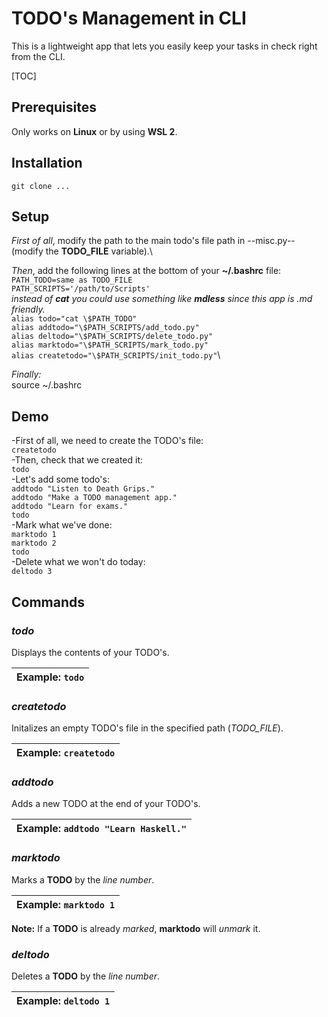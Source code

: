 # TODO's Management in CLI

This is a lightweight app that lets you easily keep your tasks in check right from the CLI.

[TOC]

## Prerequisites

Only works on **Linux** or by using **WSL 2**.

## Installation

`git clone ...`

## Setup

*First of all*, modify the path to the main todo's file path in --misc.py--\
(modify the **TODO_FILE** variable).\

*Then*, add the following lines at the bottom of your **~/.bashrc** file:\
`PATH_TODO=same as TODO_FILE`\
`PATH_SCRIPTS='/path/to/Scripts'`\
*instead of **cat** you could use something like **mdless** since this app is *.md* friendly.*\
`alias todo="cat \$PATH_TODO"`\
`alias addtodo="\$PATH_SCRIPTS/add_todo.py"`\
`alias deltodo="\$PATH_SCRIPTS/delete_todo.py"`\
`alias marktodo="\$PATH_SCRIPTS/mark_todo.py"`\
`alias createtodo="\$PATH_SCRIPTS/init_todo.py"`\

*Finally:*\
source ~/.bashrc

## Demo

-First of all, we need to create the TODO's file:\
`createtodo`\
-Then, check that we created it:\
`todo`\
-Let's add some todo's:\
`addtodo "Listen to Death Grips."`\
`addtodo "Make a TODO management app."`\
`addtodo "Learn for exams."`\
`todo`\
-Mark what we've done:\
`marktodo 1`\
`marktodo 2`\
`todo`\
-Delete what we won't do today:\
`deltodo 3`

## Commands

### *todo*

Displays the contents of your TODO's.

| Example: `todo` |
| --- |

### *createtodo*

Initalizes an empty TODO's file in the specified path (*TODO_FILE*).

| Example: `createtodo`|
| --- |

### *addtodo*

Adds a new TODO at the end of your TODO's.

| Example: `addtodo "Learn Haskell."`|
| --- |

### *marktodo*

Marks a **TODO** by the *line number*.

| Example: `marktodo 1` |
| --- |

**Note:** If a **TODO** is already *marked*, **marktodo** will *unmark* it.

### *deltodo*

Deletes a **TODO** by the *line number*.

| Example: `deltodo 1`|
| --- |
